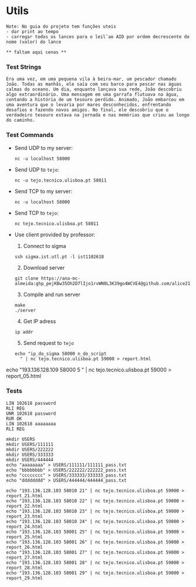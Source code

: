 # Utils

```
Note: No guia do projeto tem funções uteis
- dar print ao tempo
- carregar todos os lances para o leil˜ao AID por ordem decrescente do nome (valor) do lance

** faltam aqui cenas **
```

### Test Strings

```
Era uma vez, em uma pequena vila à beira-mar, um pescador chamado João. Todas as manhãs, ele saía com seu barco para pescar nas águas calmas do oceano. Um dia, enquanto lançava sua rede, João descobriu algo extraordinário. Uma mensagem em uma garrafa flutuava na água, contando a história de um tesouro perdido. Animado, João embarcou em uma aventura que o levaria por mares desconhecidos, enfrentando desafios e fazendo novos amigos. No final, ele descobriu que o verdadeiro tesouro estava na jornada e nas memórias que criou ao longo do caminho.
```

### Test Commands

- Send UDP to my server:

  ```
  nc -u localhost 58000
  ```

- Send UDP to `tejo`:

  ```
  nc -u tejo.tecnico.ulisboa.pt 58011
  ```

- Send TCP to my server:

  ```
  nc -u localhost 58000
  ```

- Send TCP to `tejo`:

  ```
  nc tejo.tecnico.ulisboa.pt 58011
  ```

- Use client provided by professor:

  1. Connect to sigma

  ```
  ssh sigma.ist.utl.pt -l ist1102618
  ```

  2. Download server

  ```
  git clone https://ana-mc-almeida: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@github.com/alice21mota/RC.git
  ```

  3. Compile and run server

  ```
  make
  ./server
  ```

  4. Get IP adress

  ```
  ip addr
  ```

  5. Send request to `tejo`

  ```
  echo "ip_do_sigma 58000 n_do_script
    " | nc tejo.tecnico.ulisboa.pt 59000 > report.html
  ```

echo "193.136.128.109 58000 5
" | nc tejo.tecnico.ulisboa.pt 59000 > report_05.html

### Tests

```
LIN 102618 password
RLI REG
UNR 102618 password
RUR OK
LIN 102618 aaaaaaaa
RLI REG
```

```
mkdir USERS
mkdir USERS/111111
mkdir USERS/222222
mkdir USERS/333333
mkdir USERS/444444
echo "aaaaaaaa" > USERS/111111/111111_pass.txt
echo "bbbbbbbb" > USERS/222222/222222_pass.txt
echo "cccccccc" > USERS/333333/333333_pass.txt
echo "dddddddd" > USERS/444444/444444_pass.txt
```

```
echo "193.136.128.103 58010 21" | nc tejo.tecnico.ulisboa.pt 59000 > report_21.html
echo "193.136.128.103 58010 22" | nc tejo.tecnico.ulisboa.pt 59000 > report_22.html
echo "193.136.128.103 58010 23" | nc tejo.tecnico.ulisboa.pt 59000 > report_23.html
echo "193.136.128.103 58010 24" | nc tejo.tecnico.ulisboa.pt 59000 > report_24.html
echo "193.136.128.103 58001 25" | nc tejo.tecnico.ulisboa.pt 59000 > report_25.html
echo "193.136.128.103 58001 26" | nc tejo.tecnico.ulisboa.pt 59000 > report_26.html
echo "193.136.128.103 58001 27" | nc tejo.tecnico.ulisboa.pt 59000 > report_27.html
echo "193.136.128.103 58001 28" | nc tejo.tecnico.ulisboa.pt 59000 > report_28.html
echo "193.136.128.103 58001 29" | nc tejo.tecnico.ulisboa.pt 59000 > report_29.html
```

